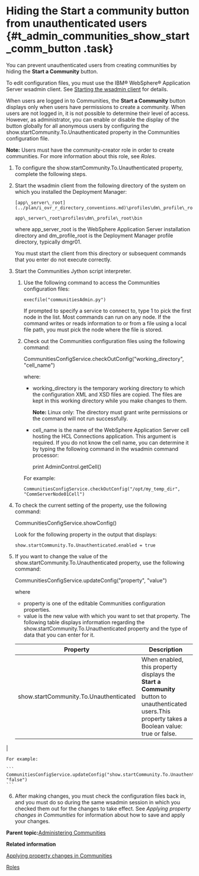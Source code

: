 # Hiding the Start a community button from unauthenticated users {#t_admin_communities_show_start_comm_button .task}

You can prevent unauthenticated users from creating communities by hiding the **Start a Community** button.

To edit configuration files, you must use the IBM® WebSphere® Application Server wsadmin client. See [Starting the wsadmin client](t_admin_wsadmin_starting.md) for details.

When users are logged in to Communities, the **Start a Community** button displays only when users have permissions to create a community. When users are not logged in, it is not possible to determine their level of access. However, as administrator, you can enable or disable the display of the button globally for all anonymous users by configuring the show.startCommunity.To.Unauthenticated property in the Communities configuration file.

**Note:** Users must have the community-creator role in order to create communities. For more information about this role, see *Roles*.

1.  To configure the show.startCommunity.To.Unauthenticated property, complete the following steps.
2.  Start the wsadmin client from the following directory of the system on which you installed the Deployment Manager:

    ```
    [app\_server\_root](../plan/i_ovr_r_directory_conventions.md)\profiles\dm\_profile\_root\bin
    ```

    ```
    app\_server\_root\profiles\dm\_profile\_root\bin
    ```

    where app\_server\_root is the WebSphere Application Server installation directory and dm\_profile\_root is the Deployment Manager profile directory, typically dmgr01.

    You must start the client from this directory or subsequent commands that you enter do not execute correctly.

3.  Start the Communities Jython script interpreter.

    1.  Use the following command to access the Communities configuration files:

        ```
        execfile("communitiesAdmin.py")
        ```

        If prompted to specify a service to connect to, type 1 to pick the first node in the list. Most commands can run on any node. If the command writes or reads information to or from a file using a local file path, you must pick the node where the file is stored.

    2.  Check out the Communities configuration files using the following command:

        CommunitiesConfigService.checkOutConfig\("working\_directory", "cell\_name"\)

        where:

        -   working\_directory is the temporary working directory to which the configuration XML and XSD files are copied. The files are kept in this working directory while you make changes to them.

            **Note:** Linux only: The directory must grant write permissions or the command will not run successfully.

        -   cell\_name is the name of the WebSphere Application Server cell hosting the HCL Connections application. This argument is required. If you do not know the cell name, you can determine it by typing the following command in the wsadmin command processor:

            print AdminControl.getCell\(\)

        For example:

        ```
        CommunitiesConfigService.checkOutConfig("/opt/my_temp_dir", "CommServerNode01Cell")
        ```

4.  To check the current setting of the property, use the following command:

    CommunitiesConfigService.showConfig\(\)

    Look for the following property in the output that displays:

    ```
    show.startCommunity.To.Unauthenticated.enabled = true
    ```

5.  If you want to change the value of the show.startCommunity.To.Unauthenticated property, use the following command:

    CommunitiesConfigService.updateConfig\("property", "value"\)

    where

    -   property is one of the editable Communities configuration properties.
    -   value is the new value with which you want to set that property.
    The following table displays information regarding the show.startCommunity.To.Unauthenticated property and the type of data that you can enter for it.

    |Property|Description|
    |--------|-----------|
    |show.startCommunity.To.Unauthenticated|When enabled, this property displays the **Start a Community** button to unauthenticated users.This property takes a Boolean value: true or false.

|

    For example:

    ```
    CommunitiesConfigService.updateConfig("show.startCommunity.To.Unauthenticated", "false")
    ```

6.  After making changes, you must check the configuration files back in, and you must do so during the same wsadmin session in which you checked them out for the changes to take effect. See *Applying property changes in Communities* for information about how to save and apply your changes.


**Parent topic:**[Administering Communities](../admin/c_admin_communities_intro.md)

**Related information**  


[Applying property changes in Communities](../admin/t_admin_communities_save_changes.md)

[Roles](../admin/r_admin_common_user_roles.md)

